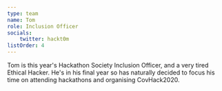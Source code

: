```yaml
---
type: team
name: Tom
role: Inclusion Officer
socials:
    twitter: hackt0m
listOrder: 4
---
```


Tom is this year's Hackathon Society Inclusion Officer, and a very tired
Ethical Hacker. He's in his final year so has naturally decided to focus his
time on attending hackathons and organising CovHack2020.
